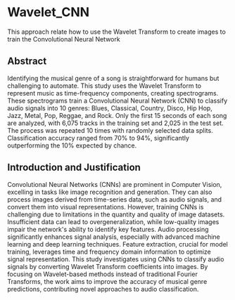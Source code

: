 # Wavelet_CNN
This approach relate how to use the Wavelet Transform to create images to train the Convolutional Neural Network

## Abstract

Identifying the musical genre of a song is straightforward for humans but challenging to automate. This study uses the Wavelet Transform to represent music as time-frequency components, creating spectrograms. These spectrograms train a Convolutional Neural Network (CNN) to classify audio signals into 10 genres: Blues, Classical, Country, Disco, Hip Hop, Jazz, Metal, Pop, Reggae, and Rock. Only the first 15 seconds of each song are analyzed, with 6,075 tracks in the training set and 2,025 in the test set. The process was repeated 10 times with randomly selected data splits. Classification accuracy ranged from 70% to 94%, significantly outperforming the 10% expected by chance.

## Introduction and Justification
Convolutional Neural Networks (CNNs) are prominent in Computer Vision, excelling in tasks like image recognition and generation. They can also process images derived from time-series data, such as audio signals, and convert them into visual representations. However, training CNNs is challenging due to limitations in the quantity and quality of image datasets. Insufficient data can lead to overgeneralization, while low-quality images impair the network's ability to identify key features.
Audio processing significantly enhances signal analysis, especially with advanced machine learning and deep learning techniques. Feature extraction, crucial for model training, leverages time and frequency domain information to optimize signal representation.
This study investigates using CNNs to classify audio signals by converting Wavelet Transform coefficients into images. By focusing on Wavelet-based methods instead of traditional Fourier Transforms, the work aims to improve the accuracy of musical genre predictions, contributing novel approaches to audio classification.
